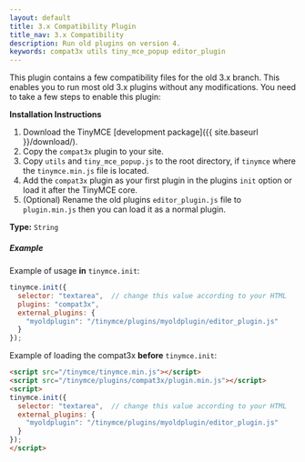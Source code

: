 ```yaml
---
layout: default
title: 3.x Compatibility Plugin
title_nav: 3.x Compatibility
description: Run old plugins on version 4.
keywords: compat3x utils tiny_mce_popup editor_plugin
---
```


This plugin contains a few compatibility files for the old 3.x branch. This enables you to run most old 3.x plugins without any modifications. You need to take a few steps to enable this plugin:

**Installation Instructions**

1. Download the TinyMCE [development package]({{ site.baseurl }}/download/).
2. Copy the `compat3x` plugin to your site.
3. Copy `utils` and `tiny_mce_popup.js` to the root directory, if `tinymce` where the `tinymce.min.js` file is located.
4. Add the `compat3x` plugin as your first plugin in the plugins `init` option or load it after the TinyMCE core.
5. (Optional) Rename the old plugins `editor_plugin.js` file to `plugin.min.js` then you can load it as a normal plugin.

**Type:** `String`

##### Example

Example of usage **in** `tinymce.init`:

```js
tinymce.init({
  selector: "textarea",  // change this value according to your HTML
  plugins: "compat3x",
  external_plugins: {
    "myoldplugin": "/tinymce/plugins/myoldplugin/editor_plugin.js"
  }
});
```

Example of loading the compat3x **before** `tinymce.init`:

```html
<script src="/tinymce/tinymce.min.js"></script>
<script src="/tinymce/plugins/compat3x/plugin.min.js"></script>
<script>
tinymce.init({
  selector: "textarea",  // change this value according to your HTML
  external_plugins: {
    "myoldplugin": "/tinymce/plugins/myoldplugin/editor_plugin.js"
  }
});
</script>
```
